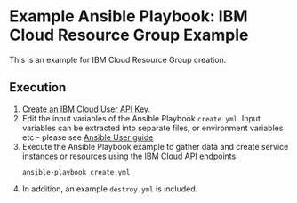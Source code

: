 # Example Ansible Playbook: IBM Cloud Resource Group Example

This is an example for IBM Cloud Resource Group creation.

## Execution

1. [Create an IBM Cloud User API Key].
2. Edit the input variables of the Ansible Playbook `create.yml`. Input variables can be extracted into separate files, or environment variables etc - please see [Ansible User guide]
3. Execute the Ansible Playbook example to gather data and create service instances or resources using the IBM Cloud API endpoints
    ```shell
    ansible-playbook create.yml
    ```
4. In addition, an example `destroy.yml` is included.

[Create an IBM Cloud User API Key]: https://cloud.ibm.com/docs/account?topic=account-userapikey
[Ansible User guide]: https://docs.ansible.com/ansible/latest/user_guide/index.html
